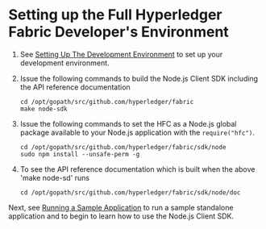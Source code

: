 # Setting up the Full Hyperledger Fabric Developer's Environment

1. See [Setting Up The Development Environment](../dev-setup/devenv.md) to set up your development environment.

2. Issue the following commands to build the Node.js Client SDK including the API reference documentation  

   ```
   cd /opt/gopath/src/github.com/hyperledger/fabric
   make node-sdk
   ```
3. Issue the following commands to set the HFC as a Node.js global package available to your Node.js application with the `require("hfc")`.  

   ```
   cd /opt/gopath/src/github.com/hyperledger/fabric/sdk/node
   sudo npm install --unsafe-perm -g
   ```   
4. To see the API reference documentation which is built when the above 'make node-sd' runs
   ```
   cd /opt/gopath/src/github.com/hyperledger/fabric/sdk/node/doc
   ```

Next, see [Running a Sample Application](sample-standalone-app.md) to run a sample standalone application and to begin to learn how to use the Node.js Client SDK.
